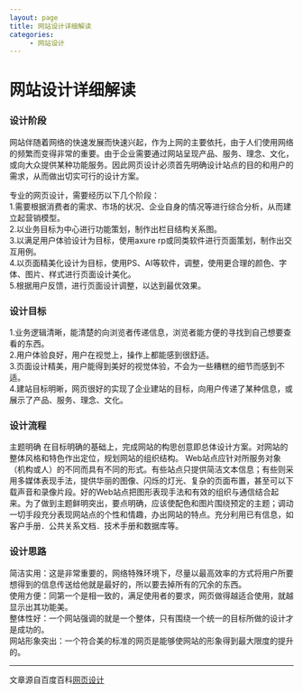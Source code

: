 ```yaml
---
layout: page
title: 网站设计详细解读
categories:
     - 网站设计
---
```



# 网站设计详细解读
### 设计阶段
网站伴随着网络的快速发展而快速兴起，作为上网的主要依托，由于人们使用网络的频繁而变得非常的重要。由于企业需要通过网站呈现产品、服务、理念、文化，或向大众提供某种功能服务。因此网页设计必须首先明确设计站点的目的和用户的需求，从而做出切实可行的设计方案。  

专业的网页设计，需要经历以下几个阶段：  
1.需要根据消费者的需求、市场的状况、企业自身的情况等进行综合分析，从而建立起营销模型。  
2.以业务目标为中心进行功能策划，制作出栏目结构关系图。  
3.以满足用户体验设计为目标，使用axure rp或同类软件进行页面策划，制作出交互用例。  
4.以页面精美化设计为目标，使用PS、AI等软件，调整，使用更合理的颜色、字体、图片、样式进行页面设计美化。  
5.根据用户反馈，进行页面设计调整，以达到最优效果。  
  
### 设计目标
1.业务逻辑清晰，能清楚的向浏览者传递信息，浏览者能方便的寻找到自己想要查看的东西。  
2.用户体验良好，用户在视觉上，操作上都能感到很舒适。  
3.页面设计精美，用户能得到美好的视觉体验，不会为一些糟糕的细节而感到不适。  
4.建站目标明晰，网页很好的实现了企业建站的目标，向用户传递了某种信息，或展示了产品、服务、理念、文化。  
### 设计流程
主题明确
在目标明确的基础上，完成网站的构思创意即总体设计方案。对网站的整体风格和特色作出定位，规划网站的组织结构。
Web站点应针对所服务对象（机构或人）的不同而具有不同的形式。有些站点只提供简洁文本信息；有些则采用多媒体表现手法，提供华丽的图像、闪烁的灯光、复杂的页面布置，甚至可以下载声音和录像片段。好的Web站点把图形表现手法和有效的组织与通信结合起来。为了做到主题鲜明突出，要点明确，应该使配色和图片围绕预定的主题；调动一切手段充分表现网站点的个性和情趣，办出网站的特点。充分利用已有信息，如客户手册．公共关系文档．技术手册和数据库等。  

### 设计思路
简洁实用：这是非常重要的，网络特殊环境下，尽量以最高效率的方式将用户所要想得到的信息传送给他就是最好的，所以要去掉所有的冗余的东西。   
使用方便：同第一个是相一致的，满足使用者的要求，网页做得越适合使用，就越显示出其功能美。  
整体性好：一个网站强调的就是一个整体，只有围绕一个统一的目标所做的设计才是成功的。  
网站形象突出：一个符合美的标准的网页是能够使网站的形象得到最大限度的提升的。  
  
****  
文章源自百度百科[网页设计](https://baike.baidu.com/item/%E7%BD%91%E9%A1%B5%E8%AE%BE%E8%AE%A1/235026?fr=aladdin)